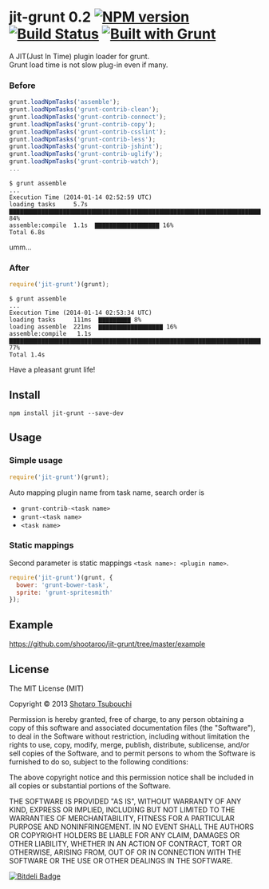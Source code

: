 # jit-grunt 0.2 [![NPM version](https://badge.fury.io/js/jit-grunt.png)](http://badge.fury.io/js/jit-grunt) [![Build Status](https://secure.travis-ci.org/shootaroo/jit-grunt.png?branch=master)](http://travis-ci.org/shootaroo/jit-grunt) [![Built with Grunt](https://cdn.gruntjs.com/builtwith.png)](http://gruntjs.com/)

A JIT(Just In Time) plugin loader for grunt.  
Grunt load time is not slow plug-in even if many.


### Before
```js
grunt.loadNpmTasks('assemble');
grunt.loadNpmTasks('grunt-contrib-clean');
grunt.loadNpmTasks('grunt-contrib-connect');
grunt.loadNpmTasks('grunt-contrib-copy');
grunt.loadNpmTasks('grunt-contrib-csslint');
grunt.loadNpmTasks('grunt-contrib-less');
grunt.loadNpmTasks('grunt-contrib-jshint');
grunt.loadNpmTasks('grunt-contrib-uglify');
grunt.loadNpmTasks('grunt-contrib-watch');
...
```

```
$ grunt assemble
...
Execution Time (2014-01-14 02:52:59 UTC)
loading tasks     5.7s  ▇▇▇▇▇▇▇▇▇▇▇▇▇▇▇▇▇▇▇▇▇▇▇▇▇▇▇▇▇▇▇▇▇▇▇▇▇▇▇▇▇▇▇▇▇▇▇▇▇▇▇▇▇▇▇▇▇▇▇▇▇▇▇▇▇▇▇▇▇▇▇▇▇▇▇▇▇▇▇▇ 84%
assemble:compile  1.1s  ▇▇▇▇▇▇▇▇▇▇▇▇▇▇▇▇▇▇ 16%
Total 6.8s
```

umm...


### After
```js
require('jit-grunt')(grunt);
```

```
$ grunt assemble
...
Execution Time (2014-01-14 02:53:34 UTC)
loading tasks     111ms  ▇▇▇▇▇▇▇▇▇ 8%
loading assemble  221ms  ▇▇▇▇▇▇▇▇▇▇▇▇▇▇▇▇▇▇ 16%
assemble:compile   1.1s  ▇▇▇▇▇▇▇▇▇▇▇▇▇▇▇▇▇▇▇▇▇▇▇▇▇▇▇▇▇▇▇▇▇▇▇▇▇▇▇▇▇▇▇▇▇▇▇▇▇▇▇▇▇▇▇▇▇▇▇▇▇▇▇▇▇▇▇▇▇▇▇▇▇▇▇▇▇▇▇▇▇▇▇▇▇ 77%
Total 1.4s
```

Have a pleasant grunt life!


## Install
```
npm install jit-grunt --save-dev
```

## Usage

### Simple usage
```js
require('jit-grunt')(grunt);
```

Auto mapping plugin name from task name, search order is
+ `grunt-contrib-<task name>`
+ `grunt-<task name>`
+ `<task name>`


### Static mappings
Second parameter is static mappings `<task name>: <plugin name>`.
```js
require('jit-grunt')(grunt, {
  bower: 'grunt-bower-task',
  sprite: 'grunt-spritesmith'
});
```

## Example
https://github.com/shootaroo/jit-grunt/tree/master/example


## License

The MIT License (MIT)

Copyright &copy; 2013 [Shotaro Tsubouchi](https://github.com/shootaroo)

Permission is hereby granted, free of charge, to any person obtaining a copy
of this software and associated documentation files (the "Software"), to deal
in the Software without restriction, including without limitation the rights
to use, copy, modify, merge, publish, distribute, sublicense, and/or sell
copies of the Software, and to permit persons to whom the Software is
furnished to do so, subject to the following conditions:

The above copyright notice and this permission notice shall be included in
all copies or substantial portions of the Software.

THE SOFTWARE IS PROVIDED "AS IS", WITHOUT WARRANTY OF ANY KIND, EXPRESS OR
IMPLIED, INCLUDING BUT NOT LIMITED TO THE WARRANTIES OF MERCHANTABILITY,
FITNESS FOR A PARTICULAR PURPOSE AND NONINFRINGEMENT. IN NO EVENT SHALL THE
AUTHORS OR COPYRIGHT HOLDERS BE LIABLE FOR ANY CLAIM, DAMAGES OR OTHER
LIABILITY, WHETHER IN AN ACTION OF CONTRACT, TORT OR OTHERWISE, ARISING FROM,
OUT OF OR IN CONNECTION WITH THE SOFTWARE OR THE USE OR OTHER DEALINGS IN
THE SOFTWARE.


[![Bitdeli Badge](https://d2weczhvl823v0.cloudfront.net/shootaroo/jit-grunt/trend.png)](https://bitdeli.com/free "Bitdeli Badge")

